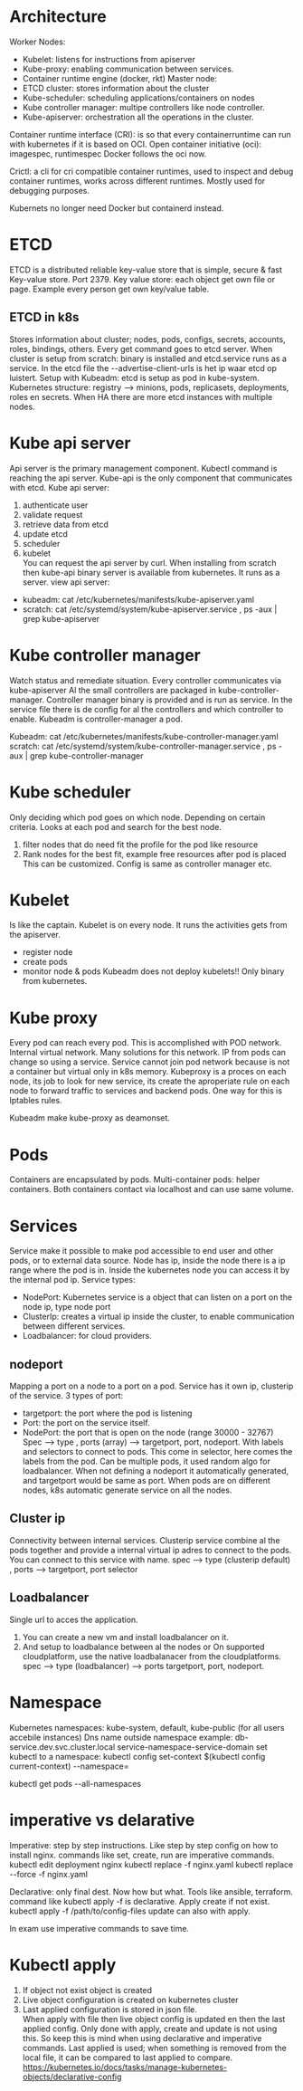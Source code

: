 # Architecture
Worker Nodes:
- Kubelet: listens for instructions from apiserver
- Kube-proxy: enabling communication between services.
- Container runtime engine (docker, rkt)
Master node:
- ETCD cluster: stores information about the cluster
- Kube-scheduler: scheduling applications/containers on nodes
- Kube controller manager: multipe controllers like node controller.
- Kube-apiserver: orchestration all the operations in the cluster.

Container runtime interface (CRI): is so that every containerruntime can run with kubernetes if it is based on OCI. 
Open container initiative (oci): imagespec, runtimespec
Docker follows the oci now. 

Crictl: a cli for cri compatible container runtimes, used to inspect and debug container runtimes, works across different runtimes. Mostly used for debugging purposes.

Kubernets no longer need Docker but containerd instead.


# ETCD
ETCD is a distributed reliable key-value store that is simple, secure & fast
Key-value store. Port 2379.
Key value store: each object get own file or page. Example every person get own key/value table.

## ETCD in k8s
Stores information about cluster; nodes, pods, configs, secrets, accounts, roles, bindings, others. Every get command goes to etcd server. 
When cluster is setup from scratch: binary is installed and etcd.service runs as a service. In the etcd file the --advertise-client-urls is het ip waar etcd op luistert.
Setup with Kubeadm: etcd is setup as pod in kube-system.  
Kubernetes structure: registry --> minions, pods, replicasets, deployments, roles en secrets.
When HA there are more etcd instances with multiple nodes. 

# Kube api server
Api server is the primary management component. Kubectl command is reaching the api server.
Kube-api is the only component that communicates with etcd.
Kube api server:
1. authenticate user
2. validate request 
3. retrieve data from etcd 
4. update etcd 
5. scheduler 
6. kubelet  
You can request the api server by curl. 
When installing from scratch then kube-api binary server is available from kubernetes. It runs as a server. 
view api server:
- kubeadm: cat /etc/kubernetes/manifests/kube-apiserver.yaml
- scratch: cat /etc/systemd/system/kube-apiserver.service , ps -aux | grep kube-apiserver

# Kube controller manager
Watch status and remediate situation. Every controller communicates via kube-apiserver
Al the small controllers are packaged in kube-controller-manager. 
Controller manager binary is provided and is run as service. 
In the service file there is de config for al the controllers and which controller to enable.
Kubeadm is controller-manager a pod.

Kubeadm: cat /etc/kubernetes/manifests/kube-controller-manager.yaml
scratch: cat /etc/systemd/system/kube-controller-manager.service , ps -aux | grep kube-controller-manager

# Kube scheduler
Only deciding which pod goes on which node.
Depending on certain criteria. Looks at each pod and search for the best node.
1. filter nodes that do need fit the profile for the pod like resource
2. Rank nodes for the best fit, example free resources after pod is placed
This can be customized.
Config is same as controller manager etc.

# Kubelet
Is like the captain.
Kubelet is on every node. It runs the activities gets from the apiserver.
- register node
- create pods
- monitor node & pods
Kubeadm does not deploy kubelets!! Only binary from kubernetes. 

# Kube proxy
Every pod can reach every pod. This is accomplished with POD network. Internal virtual network. Many solutions for this network. IP from pods can change so using a service.
Service cannot join pod network because is not a container but virtual only in k8s memory.
Kubeproxy is a proces on each node, its job to look for new service, its create the aproperiate rule on each node to forward traffic to services and backend pods. 
One way for this is Iptables rules. 

Kubeadm make kube-proxy as deamonset.

# Pods
Containers are encapsulated by pods.
Multi-container pods: helper containers. Both containers contact via localhost and can use same volume. 

# Services
Service make it possible to make pod accessible to end user and other pods, or to external data source.
Node has ip, inside the node there is a ip range where the pod is in.
Inside the kubernetes node you can access it by the internal pod ip.
Service types:
- NodePort: Kubernetes service is a object that can listen on a port on the node ip, type node port
- ClusterIp: creates a virtual ip inside the cluster, to enable communication between different services.
- Loadbalancer: for cloud providers. 

## nodeport
Mapping a port on a node to a port on a pod.
Service has it own ip, clusterip of the service.
3 types of port:
- targetport: the port where the pod is listening
- Port: the port on the service itself.
- NodePort: the port that is open on the node (range 30000 - 32767)
Spec --> type , ports (array) --> targetport, port, nodeport.
With labels and selectors to connect to pods. This come in selector, here comes the labels from the pod. Can be multiple pods, it used random algo for loadbalancer.
When not defining a nodeport it automatically generated, and targetport would be same as port.
When pods are on different nodes, k8s automatic generate service on all the nodes. 

## Cluster ip
Connectivity between internal services.
Clusterip service combine al the pods together and provide a internal virtual ip adres to connect to the pods. You can connect to this service with name. 
spec --> type (clusterip default) , ports --> targetport, port
selector

## Loadbalancer
Single url to acces the application.
1. You can create a new vm and install loadbalancer on it. 
2. And setup to loadbalance between al the nodes
or
On supported cloudplatform, use the native loadbalanacer from the cloudplatforms. 
spec --> type (loadbalancer) --> ports targetport, port, nodeport.

# Namespace
Kubernetes namespaces: kube-system, default, kube-public (for all users accebile instances)
Dns name outside namespace example: db-service.dev.svc.cluster.local
service-namespace-service-domain
set kubectl to a namespace:
kubectl config set-context $(kubectl config current-context) --namespace=<namespace>

kubectl get pods --all-namespaces

# imperative vs delarative
Imperative: step by step instructions. Like step by step config on how to install nginx. 
commands like set, create, run are imperative commands.
kubectl edit deployment nginx
kubectl replace -f nginx.yaml
kubectl replace --force -f nginx.yaml

Declarative: only final dest. Now how but what. Tools like ansible, terraform. 
command like kubectl apply -f is declarative. Apply create if not exist. 
kubectl apply -f /path/to/config-files
update can also with apply. 

In exam use imperative commands to save time.

# Kubectl apply
1. If object not exist object is created
2. Live object configuration is created on kubernetes cluster
3. Last applied configuration is stored in json file.  
When apply with file then live object config is updated en then the last applied config. Only done with apply, create and update is not using this. 
So keep this is mind when using declarative and imperative commands.
Last applied is used; when something is removed from the local file, it can be compared to last applied to compare. 
https://kubernetes.io/docs/tasks/manage-kubernetes-objects/declarative-config
